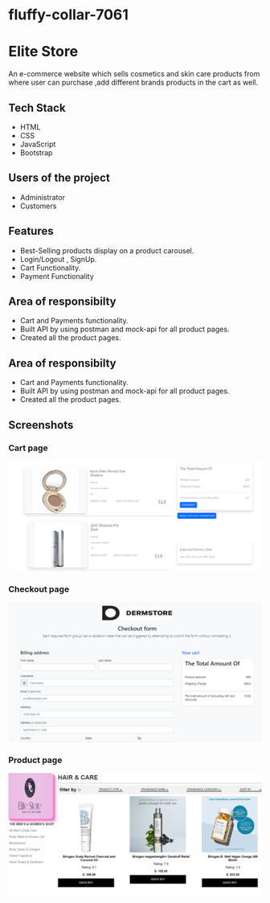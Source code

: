 # fluffy-collar-7061

# Elite Store

An e-commerce website which sells cosmetics and skin care products from where user can purchase ,add different brands products in the cart as well.


## Tech Stack

- HTML
- CSS 
- JavaScript
- Bootstrap

## Users of the project

- Administrator
- Customers

## Features
-  Best-Selling products display on a product carousel.
-  Login/Logout , SignUp.
-  Cart  Functionality.
-  Payment Functionality



## Area of responsibilty

- Cart and Payments functionality.
- Built API by using postman and mock-api for all product pages.
- Created all the product pages.



## Area of responsibilty

- Cart and Payments functionality.
- Built API by using postman and mock-api for all product pages.
- Created all the product pages.



## Screenshots

### Cart page
![App Screenshot](https://github.com/gsandha/fluffy-collar-7061/blob/main/images/Screenshot%202023-04-04%20171231.png?raw=true)



### Checkout page

![App Screenshot](https://github.com/gsandha/fluffy-collar-7061/blob/main/images/Screenshot%202023-04-04%20171309.png?raw=true)

### Product page

![App Screenshot](https://github.com/gsandha/fluffy-collar-7061/blob/main/images/Screenshot%202023-04-04%20173039.png?raw=true)
